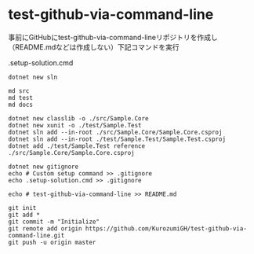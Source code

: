 # test-github-via-command-line 

事前にGitHubにtest-github-via-command-lineリポジトリを作成し（README.mdなどは作成しない）下記コマンドを実行

.setup-solution.cmd
```
dotnet new sln

md src
md test
md docs

dotnet new classlib -o ./src/Sample.Core
dotnet new xunit -o ./test/Sample.Test
dotnet sln add --in-root ./src/Sample.Core/Sample.Core.csproj
dotnet sln add --in-root ./test/Sample.Test/Sample.Test.csproj
dotnet add ./test/Sample.Test reference ./src/Sample.Core/Sample.Core.csproj

dotnet new gitignore
echo # Custom setup command >> .gitignore
echo .setup-solution.cmd >> .gitignore

echo # test-github-via-command-line >> README.md

git init
git add *
git commit -m "Initialize"
git remote add origin https://github.com/KurozumiGH/test-github-via-command-line.git
git push -u origin master

```
